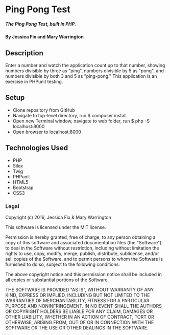 # Ping Pong Test
##### The Ping Pong Test, built in PHP.

#### By Jessica Fix and Mary Warrington

## Description
Enter a number and watch the application count up to that number, showing numbers divisible by three as "ping", numbers divisible by 5 as "pong", and numbers divisible by both 3 and 5 as "ping-pong." This application is an exercise in PHPunit testing.

## Setup

* Clone repository from GitHub
* Navigate to top-level directory, run $ composer install
* Open new Terminal window, navigate to web folder, run $ php -S localhost:8000
* Open browser to localhost:8000


## Technologies Used

* PHP
* Silex
* Twig
* PHPunit
* HTML5
* Bootstrap
* CSS3

### Legal

Copyright (c) 2016, Jessica Fix & Mary Warrington

This software is licensed under the MIT license.

Permission is hereby granted, free of charge, to any person obtaining a copy of this software and associated documentation files (the "Software"), to deal in the Software without restriction, including without limitation the rights to use, copy, modify, merge, publish, distribute, sublicense, and/or sell copies of the Software, and to permit persons to whom the Software is furnished to do so, subject to the following conditions:

The above copyright notice and this permission notice shall be included in all copies or substantial portions of the Software.

THE SOFTWARE IS PROVIDED "AS IS", WITHOUT WARRANTY OF ANY KIND, EXPRESS OR IMPLIED, INCLUDING BUT NOT LIMITED TO THE WARRANTIES OF MERCHANTABILITY, FITNESS FOR A PARTICULAR PURPOSE AND NONINFRINGEMENT. IN NO EVENT SHALL THE AUTHORS OR COPYRIGHT HOLDERS BE LIABLE FOR ANY CLAIM, DAMAGES OR OTHER LIABILITY, WHETHER IN AN ACTION OF CONTRACT, TORT OR OTHERWISE, ARISING FROM, OUT OF OR IN CONNECTION WITH THE SOFTWARE OR THE USE OR OTHER DEALINGS IN THE SOFTWARE.
